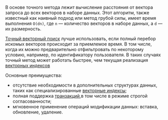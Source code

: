 В основе точного метода лежит вычисление расстояния от вектора запроса до всех векторов в наборе данных. Этот алгоритм, также известный как наивный подход или метод грубой силы, имеет время выполнения `O(dn)`, где `n` — количество векторов в наборе данных, а `d` — их размерность.

[Точный векторный поиск](../yql/reference/udf/list/knn.md#exact-vector-search-examples) лучше использовать, если полный перебор искомых векторов происходит за приемлемое время. В том числе, когда их можно предварительно отфильтровать по некоторому условию, например, по идентификатору пользователя. В таких случаях точный метод может работать быстрее, чем текущая реализация [векторных индексов](../../dev/vector-indexes.md)

Основные преимущества:

* отсутствие необходимости в дополнительных структурах данных, таких как специализированные [векторные индексы](../../concepts/glossary.md#vector-index);
* полная поддержка [транзакций](../../concepts/glossary.md#transactions),в том числе в режиме строгой согласованности;
* мгновенное применение операций модификации данных: вставка, обновление, удаление.